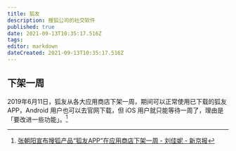 ```yaml
---
title: 狐友
description: 搜狐公司的社交软件
published: true
date: 2021-09-13T10:35:17.516Z
tags: 
editor: markdown
dateCreated: 2021-09-13T10:35:17.516Z
---
```


## 下架一周

2019年6月11日，狐友从各大应用商店下架一周，期间可以正常使用已下载的狐友 APP，Android 用户也可以去官网下载，但 iOS 用户就只能等待一周了，理由是「要改进一些功能」。[^114988]

[^114988]: [张朝阳宣布搜狐产品“狐友APP”在应用商店下架一周 - 刘佳妮 - 新京报](https://web.archive.org/web/20210912160011/https://www.sohu.com/a/319964108_114988)
